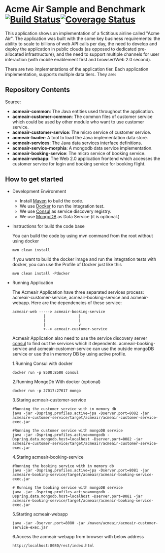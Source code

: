 # Acme Air Sample and Benchmark [![Build Status](https://travis-ci.org/WillemJiang/acmeair.svg?branch=master)](https://travis-ci.org/WillemJiang/acmeair)[![Coverage Status](https://coveralls.io/repos/github/WillemJiang/acmeair/badge.svg)](https://coveralls.io/github/WillemJiang/acmeair)

This application shows an implementation of a fictitious airline called "Acme Air".  The application was built with the some key business requirements: the ability to scale to billions of web API calls per day, the need to develop and deploy the application in public clouds (as opposed to dedicated pre-allocated infrastructure), and the need to support multiple channels for user interaction (with mobile enablement first and browser/Web 2.0 second).

There are two implementations of the application tier. Each application implementation, supports multiple data tiers.  They are:

## Repository Contents

Source:

- **acmeair-common**: The Java entities used throughout the application.
- **acmeair-customer-common**: The common files of customer service which could be used by other module who want to use customer service.
- **acmeair-customer-service**: The micro service of customer service. 
- **acmeair-loader**:  A tool to load the Java implementation data store.
- **acmeair-services**:  The Java data services interface definitions.
- **acmeair-service-morphia**:  A mongodb data service implementation.
- **acmeair-booking-service**: The micro service of booking service.
- **acmeair-webapp**:  The Web 2.0 application frontend which accesses the customer service for login and booking service for booking flight. 

## How to get started

* Development Environment
  
  * Install [Maven](https://maven.apache.org/) to build the code.
  * We use [Docker](https://www.docker.com/) to run the integration test.
  * We use [Consul](https://www.consul.io) as service discovery registry. 
  * We use [MongoDB](https://www.mongodb.com/) as Data Service (it is optional.)
   
* Instructions for build the code base


  You can build the code by using mvn command from the root without using docker
      
      mvn clean install

  If you want to build the docker image and run the integration tests with docker, you can use the Profile of Docker just like this 
  
      mvn clean install -Pdocker
      
* Running Application

  The Acmeair Application have three separated services process: acmeair-customer-service, acmeair-booking-service and acmeair-webapp.
  Here are the dependencies of these service:
  
      acmeair-web -----> acmeair-booking-service
                    |               |
                    |               |
                    |               v
                    +--> acmeair-customer-service
                    
  
  Acmeair Application also need to use the service discovery server [consul](https://www.consul.io/) to find out the services which it dependents. 
  acmeair-booking-service and acmeair-customer-service can use the outside mongoDB service or use the in memory DB by using active profile.
  

  1.Running Consul with docker
  
      docker run -p 8500:8500 consul
      
  2.Running MongoDb With docker (optional)
     
      docker run -p 27017:27017 mongo
      
  3.Staring acmeair-customer-service 
     
      #Running the customer service with in memory db
      java -jar -Dspring.profiles.active=jpa -Dserver.port=8082 -jar acmeaire-customer-service/target/acmeair/acmeair-customer-service-exec.jar
        
      #Running the customer service with mongoDB service
      java -jar -Dspring.profiles.active=mongodb -Dspring.data.mongodb.host=localhost -Dserver.port=8082 -jar acmeaire-customer-service/target/acmeair/acmeair-customer-service-exec.jar
              
        
  4.Staring acmeair-booking-service 
   
      #Running the booking service with in memory db
      java -jar -Dspring.profiles.active=jpa -Dserver.port=8081 -jar acmeaire-booking-service/target/acmeair/acmeair-booking-service-exec.jar
        
      # Running the booking service with mongoDB service
      java -jar -Dspring.profiles.active=mongodb -Dspring.data.mongodb.host=localhost -Dserver.port=8081 -jar acmeaire-booking-service/target/acmeair/acmeair-booking-service-exec.jar
             
      
  5.Starting acmeair-webapp
      
      java -jar -Dserver.port=8080 -jar /maven/acmeair/acmeair-customer-service-exec.jar
       
  6.Access the acmeair-webapp from browser with below address
  
      http://localhost:8080/rest/index.html
